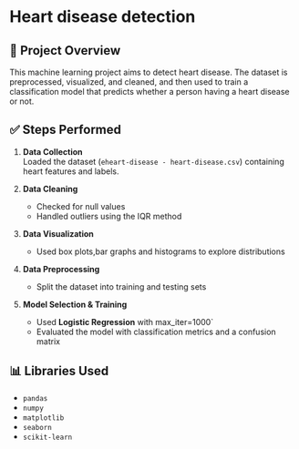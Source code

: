 # Heart disease detection

## 📌 Project Overview

This machine learning project aims to detect heart disease. The dataset is preprocessed, visualized, and cleaned, and then used to train a classification model that predicts whether a person having a heart disease or not.

## ✅ Steps Performed

1. **Data Collection**  
   Loaded the dataset (`eheart-disease - heart-disease.csv`) containing heart features and labels.

2. **Data Cleaning**  
   - Checked for null values  
   - Handled outliers using the IQR method  

3. **Data Visualization**  
   - Used box plots,bar graphs and histograms to explore distributions  

4. **Data Preprocessing**   
   - Split the dataset into training and testing sets

5. **Model Selection & Training**  
   - Used **Logistic Regression** with max_iter=1000`  
   - Evaluated the model with classification metrics and a confusion matrix

## 📊 Libraries Used

- `pandas`
- `numpy`
- `matplotlib`
- `seaborn`
- `scikit-learn`
